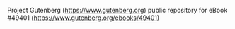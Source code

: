 Project Gutenberg (https://www.gutenberg.org) public repository for
eBook #49401 (https://www.gutenberg.org/ebooks/49401)
